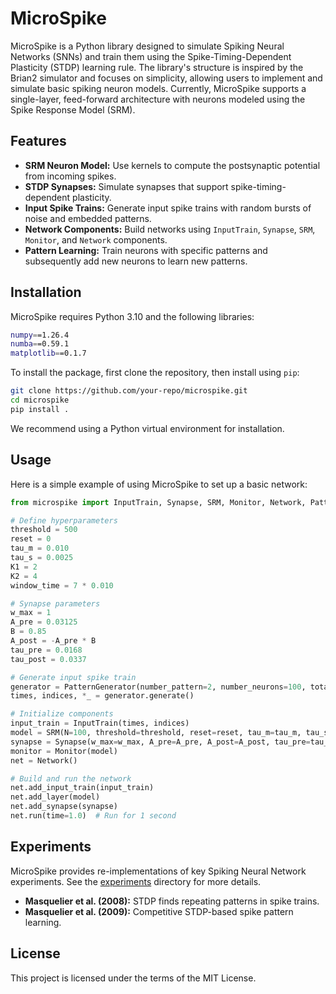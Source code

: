 # MicroSpike

MicroSpike is a Python library designed to simulate Spiking Neural Networks (SNNs) and train them using the Spike-Timing-Dependent Plasticity (STDP) learning rule. The library's structure is inspired by the Brian2 simulator and focuses on simplicity, allowing users to implement and simulate basic spiking neuron models. Currently, MicroSpike supports a single-layer, feed-forward architecture with neurons modeled using the Spike Response Model (SRM).

## Features
- **SRM Neuron Model:** Use kernels to compute the postsynaptic potential from incoming spikes.
- **STDP Synapses:** Simulate synapses that support spike-timing-dependent plasticity.
- **Input Spike Trains:** Generate input spike trains with random bursts of noise and embedded patterns.
- **Network Components:** Build networks using `InputTrain`, `Synapse`, `SRM`, `Monitor`, and `Network` components.
- **Pattern Learning:** Train neurons with specific patterns and subsequently add new neurons to learn new patterns.

## Installation

MicroSpike requires Python 3.10 and the following libraries:

```bash
numpy==1.26.4
numba==0.59.1
matplotlib==0.1.7
```

To install the package, first clone the repository, then install using `pip`:

```bash
git clone https://github.com/your-repo/microspike.git
cd microspike
pip install .
```

We recommend using a Python virtual environment for installation.

## Usage

Here is a simple example of using MicroSpike to set up a basic network:

```python
from microspike import InputTrain, Synapse, SRM, Monitor, Network, PatternGenerator

# Define hyperparameters
threshold = 500
reset = 0
tau_m = 0.010
tau_s = 0.0025
K1 = 2
K2 = 4
window_time = 7 * 0.010

# Synapse parameters
w_max = 1
A_pre = 0.03125
B = 0.85
A_post = -A_pre * B
tau_pre = 0.0168
tau_post = 0.0337

# Generate input spike train
generator = PatternGenerator(number_pattern=2, number_neurons=100, total_pattern_freq=1/3)
times, indices, *_ = generator.generate()

# Initialize components
input_train = InputTrain(times, indices)
model = SRM(N=100, threshold=threshold, reset=reset, tau_m=tau_m, tau_s=tau_s, K1=K1, K2=K2, window_time=window_time)
synapse = Synapse(w_max=w_max, A_pre=A_pre, A_post=A_post, tau_pre=tau_pre, tau_post=tau_post)
monitor = Monitor(model)
net = Network()

# Build and run the network
net.add_input_train(input_train)
net.add_layer(model)
net.add_synapse(synapse)
net.run(time=1.0)  # Run for 1 second
```

## Experiments

MicroSpike provides re-implementations of key Spiking Neural Network experiments. See the [experiments](./experiments) directory for more details.

- **Masquelier et al. (2008):** STDP finds repeating patterns in spike trains.
- **Masquelier et al. (2009):** Competitive STDP-based spike pattern learning.

## License
This project is licensed under the terms of the MIT License.